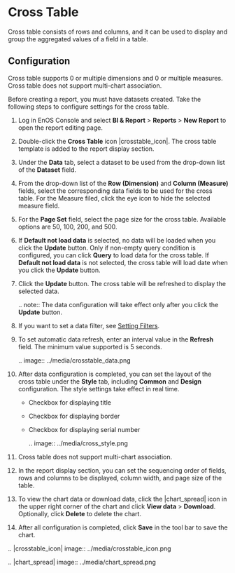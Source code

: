 # Cross Table

Cross table consists of rows and columns, and it can be used to display and group the aggregated values of a field in a table.

## Configuration

Cross table supports 0 or multiple dimensions and 0 or multiple measures. Cross table does not support multi-chart association.

Before creating a report, you must have datasets created. Take the following steps to configure settings for the cross table.

1. Log in EnOS Console and select **BI & Report** > **Reports** > **New Report** to open the report editing page.

2. Double-click the **Cross Table** icon |crosstable_icon|. The cross table template is added to the report display section.

3. Under the **Data** tab, select a dataset to be used from the drop-down list of the **Dataset** field.

4. From the drop-down list of the **Row (Dimension)** and **Column (Measure)** fields, select the corresponding data fields to be used for the cross table. For the Measure filed, click the eye icon to hide the selected measure field.

5. For the **Page Set** field, select the page size for the cross table. Available options are 50, 100, 200, and 500.

6. If **Default not load data** is selected, no data will be loaded when you click the **Update** button. Only if non-empty query condition is configured, you can click **Query** to load data for the cross table. If **Default not load data** is not selected, the cross table will load date when you click the **Update** button.

7. Click the **Update** button. The cross table will be refreshed to display the selected data.

   .. note:: The data configuration will take effect only after you click the **Update** button.

8. If you want to set a data filter, see [Setting Filters](filter).

9. To set automatic data refresh, enter an interval value in the **Refresh** field. The minimum value supported is 5 seconds.

   .. image:: ../media/crosstable_data.png

10. After data configuration is completed, you can set the layout of the cross table under the **Style** tab, including **Common** and **Design** configuration. The style settings take effect in real time.

    - Checkbox for displaying title

    - Checkbox for displaying border

    - Checkbox for displaying serial number

      .. image:: ../media/cross_style.png

11. Cross table does not support multi-chart association.

12. In the report display section, you can set the sequencing order of fields, rows and columns to be displayed, column width, and page size of the table.

13. To view the chart data or download data, click the |chart_spread| icon in the upper right corner of the chart and click **View data** > **Download**. Optionally, click **Delete** to delete the chart.

14. After all configuration is completed, click **Save** in the tool bar to save the chart.

.. |crosstable_icon| image:: ../media/crosstable_icon.png

.. |chart_spread| image:: ../media/chart_spread.png

<!--end-->
